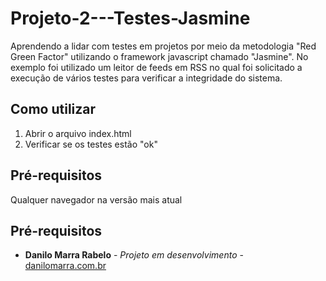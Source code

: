 # Projeto-2---Testes-Jasmine

Aprendendo a lidar com testes em projetos por meio da metodologia "Red Green Factor" utilizando o framework javascript chamado "Jasmine". No exemplo foi utilizado um leitor de feeds em RSS no qual foi solicitado a execução de vários testes para verificar a integridade do sistema.

## Como utilizar
1) Abrir o arquivo index.html 
2) Verificar se os testes estão "ok"

## Pré-requisitos
Qualquer navegador na versão mais atual

## Pré-requisitos
* **Danilo Marra Rabelo** - *Projeto em desenvolvimento* - [danilomarra.com.br](http://danilomarra.com.br/)